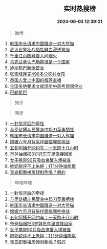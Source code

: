 <div align="center"><h2>实时热搜榜</h2><h4>2024-06-03 12:39:01</h4></div>

> 微博  

1. [韩国市长请求中国赠送一对大熊猫](https://s.weibo.com/weibo?q=%23%E9%9F%A9%E5%9B%BD%E5%B8%82%E9%95%BF%E8%AF%B7%E6%B1%82%E4%B8%AD%E5%9B%BD%E8%B5%A0%E9%80%81%E4%B8%80%E5%AF%B9%E5%A4%A7%E7%86%8A%E7%8C%AB%23&t=31&band_rank=1&Refer=top)<br />
2. [武汉民警壮烈牺牲鲜血浸透警服](https://s.weibo.com/weibo?q=%23%E6%AD%A6%E6%B1%89%E6%B0%91%E8%AD%A6%E5%A3%AE%E7%83%88%E7%89%BA%E7%89%B2%E9%B2%9C%E8%A1%80%E6%B5%B8%E9%80%8F%E8%AD%A6%E6%9C%8D%23&t=31&band_rank=2&Refer=top)<br />
3. [千里江山图藏着人间烟火](https://s.weibo.com/weibo?q=%23%E5%8D%83%E9%87%8C%E6%B1%9F%E5%B1%B1%E5%9B%BE%E8%97%8F%E7%9D%80%E4%BA%BA%E9%97%B4%E7%83%9F%E7%81%AB%23&t=31&band_rank=3&Refer=top)<br />
4. [乌克兰承认巴勒斯坦是一个国家](https://s.weibo.com/weibo?q=%23%E4%B9%8C%E5%85%8B%E5%85%B0%E6%89%BF%E8%AE%A4%E5%B7%B4%E5%8B%92%E6%96%AF%E5%9D%A6%E6%98%AF%E4%B8%80%E4%B8%AA%E5%9B%BD%E5%AE%B6%23&t=31&band_rank=4&Refer=top)<br />
5. [迪丽热巴新歌首发](https://s.weibo.com/weibo?q=%E8%BF%AA%E4%B8%BD%E7%83%AD%E5%B7%B4%E6%96%B0%E6%AD%8C%E9%A6%96%E5%8F%91&t=31&band_rank=5&Refer=top)<br />
6. [张雪峰连麦490多分农村女孩](https://s.weibo.com/weibo?q=%E5%BC%A0%E9%9B%AA%E5%B3%B0%E8%BF%9E%E9%BA%A6490%E5%A4%9A%E5%88%86%E5%86%9C%E6%9D%91%E5%A5%B3%E5%AD%A9&t=31&band_rank=6&Refer=top)<br />
7. [泰国人爱上中国的榴莲直播](https://s.weibo.com/weibo?q=%23%E6%B3%B0%E5%9B%BD%E4%BA%BA%E7%88%B1%E4%B8%8A%E4%B8%AD%E5%9B%BD%E7%9A%84%E6%A6%B4%E8%8E%B2%E7%9B%B4%E6%92%AD%23&t=31&band_rank=7&Refer=top)<br />
8. [全国多地要求文娱场所中高考期间停业](https://s.weibo.com/weibo?q=%23%E5%85%A8%E5%9B%BD%E5%A4%9A%E5%9C%B0%E8%A6%81%E6%B1%82%E6%96%87%E5%A8%B1%E5%9C%BA%E6%89%80%E4%B8%AD%E9%AB%98%E8%80%83%E6%9C%9F%E9%97%B4%E5%81%9C%E4%B8%9A%23&t=31&band_rank=8&Refer=top)<br />
9. [巴勒斯坦](https://s.weibo.com/weibo?q=%E5%B7%B4%E5%8B%92%E6%96%AF%E5%9D%A6&t=31&band_rank=9&Refer=top)<br />

> 知乎  


> 百度  

1. [一封信背后的牵挂](https://www.baidu.com/s?wd=%E4%B8%80%E5%B0%81%E4%BF%A1%E8%83%8C%E5%90%8E%E7%9A%84%E7%89%B5%E6%8C%82&sa=fyb_news&rsv_dl=fyb_news)<br />
2. [与歹徒搏斗民警身中15刀英勇牺牲](https://www.baidu.com/s?wd=%E4%B8%8E%E6%AD%B9%E5%BE%92%E6%90%8F%E6%96%97%E6%B0%91%E8%AD%A6%E8%BA%AB%E4%B8%AD15%E5%88%80%E8%8B%B1%E5%8B%87%E7%89%BA%E7%89%B2&sa=fyb_news&rsv_dl=fyb_news)<br />
3. [韩国市长请求中国赠送一对大熊猫](https://www.baidu.com/s?wd=%E9%9F%A9%E5%9B%BD%E5%B8%82%E9%95%BF%E8%AF%B7%E6%B1%82%E4%B8%AD%E5%9B%BD%E8%B5%A0%E9%80%81%E4%B8%80%E5%AF%B9%E5%A4%A7%E7%86%8A%E7%8C%AB&sa=fyb_news&rsv_dl=fyb_news)<br />
4. [嫦娥六号月背采样面临哪些挑战](https://www.baidu.com/s?wd=%E5%AB%A6%E5%A8%A5%E5%85%AD%E5%8F%B7%E6%9C%88%E8%83%8C%E9%87%87%E6%A0%B7%E9%9D%A2%E4%B8%B4%E5%93%AA%E4%BA%9B%E6%8C%91%E6%88%98&sa=fyb_news&rsv_dl=fyb_news)<br />
5. [五旬阿姨开网约车：一天跑十几小时](https://www.baidu.com/s?wd=%E4%BA%94%E6%97%AC%E9%98%BF%E5%A7%A8%E5%BC%80%E7%BD%91%E7%BA%A6%E8%BD%A6%EF%BC%9A%E4%B8%80%E5%A4%A9%E8%B7%91%E5%8D%81%E5%87%A0%E5%B0%8F%E6%97%B6&sa=fyb_news&rsv_dl=fyb_news)<br />
6. [爸爸抽烟把3岁娃忘车里直接回家](https://www.baidu.com/s?wd=%E7%88%B8%E7%88%B8%E6%8A%BD%E7%83%9F%E6%8A%8A3%E5%B2%81%E5%A8%83%E5%BF%98%E8%BD%A6%E9%87%8C%E7%9B%B4%E6%8E%A5%E5%9B%9E%E5%AE%B6&sa=fyb_news&rsv_dl=fyb_news)<br />
7. [女子携带90只吸血鬼蟹入境被查](https://www.baidu.com/s?wd=%E5%A5%B3%E5%AD%90%E6%90%BA%E5%B8%A690%E5%8F%AA%E5%90%B8%E8%A1%80%E9%AC%BC%E8%9F%B9%E5%85%A5%E5%A2%83%E8%A2%AB%E6%9F%A5&sa=fyb_news&rsv_dl=fyb_news)<br />
8. [奶奶锐评不上朱婷：打1分钟谁能赢](https://www.baidu.com/s?wd=%E5%A5%B6%E5%A5%B6%E9%94%90%E8%AF%84%E4%B8%8D%E4%B8%8A%E6%9C%B1%E5%A9%B7%EF%BC%9A%E6%89%931%E5%88%86%E9%92%9F%E8%B0%81%E8%83%BD%E8%B5%A2&sa=fyb_news&rsv_dl=fyb_news)<br />
9. [青岛即墨楼房倾斜倒塌？假的](https://www.baidu.com/s?wd=%E9%9D%92%E5%B2%9B%E5%8D%B3%E5%A2%A8%E6%A5%BC%E6%88%BF%E5%80%BE%E6%96%9C%E5%80%92%E5%A1%8C%EF%BC%9F%E5%81%87%E7%9A%84&sa=fyb_news&rsv_dl=fyb_news)<br />

> 哔哩哔哩  

1. [一封信背后的牵挂](https://www.baidu.com/s?wd=%E4%B8%80%E5%B0%81%E4%BF%A1%E8%83%8C%E5%90%8E%E7%9A%84%E7%89%B5%E6%8C%82&sa=fyb_news&rsv_dl=fyb_news)<br />
2. [与歹徒搏斗民警身中15刀英勇牺牲](https://www.baidu.com/s?wd=%E4%B8%8E%E6%AD%B9%E5%BE%92%E6%90%8F%E6%96%97%E6%B0%91%E8%AD%A6%E8%BA%AB%E4%B8%AD15%E5%88%80%E8%8B%B1%E5%8B%87%E7%89%BA%E7%89%B2&sa=fyb_news&rsv_dl=fyb_news)<br />
3. [韩国市长请求中国赠送一对大熊猫](https://www.baidu.com/s?wd=%E9%9F%A9%E5%9B%BD%E5%B8%82%E9%95%BF%E8%AF%B7%E6%B1%82%E4%B8%AD%E5%9B%BD%E8%B5%A0%E9%80%81%E4%B8%80%E5%AF%B9%E5%A4%A7%E7%86%8A%E7%8C%AB&sa=fyb_news&rsv_dl=fyb_news)<br />
4. [嫦娥六号月背采样面临哪些挑战](https://www.baidu.com/s?wd=%E5%AB%A6%E5%A8%A5%E5%85%AD%E5%8F%B7%E6%9C%88%E8%83%8C%E9%87%87%E6%A0%B7%E9%9D%A2%E4%B8%B4%E5%93%AA%E4%BA%9B%E6%8C%91%E6%88%98&sa=fyb_news&rsv_dl=fyb_news)<br />
5. [五旬阿姨开网约车：一天跑十几小时](https://www.baidu.com/s?wd=%E4%BA%94%E6%97%AC%E9%98%BF%E5%A7%A8%E5%BC%80%E7%BD%91%E7%BA%A6%E8%BD%A6%EF%BC%9A%E4%B8%80%E5%A4%A9%E8%B7%91%E5%8D%81%E5%87%A0%E5%B0%8F%E6%97%B6&sa=fyb_news&rsv_dl=fyb_news)<br />
6. [爸爸抽烟把3岁娃忘车里直接回家](https://www.baidu.com/s?wd=%E7%88%B8%E7%88%B8%E6%8A%BD%E7%83%9F%E6%8A%8A3%E5%B2%81%E5%A8%83%E5%BF%98%E8%BD%A6%E9%87%8C%E7%9B%B4%E6%8E%A5%E5%9B%9E%E5%AE%B6&sa=fyb_news&rsv_dl=fyb_news)<br />
7. [女子携带90只吸血鬼蟹入境被查](https://www.baidu.com/s?wd=%E5%A5%B3%E5%AD%90%E6%90%BA%E5%B8%A690%E5%8F%AA%E5%90%B8%E8%A1%80%E9%AC%BC%E8%9F%B9%E5%85%A5%E5%A2%83%E8%A2%AB%E6%9F%A5&sa=fyb_news&rsv_dl=fyb_news)<br />
8. [奶奶锐评不上朱婷：打1分钟谁能赢](https://www.baidu.com/s?wd=%E5%A5%B6%E5%A5%B6%E9%94%90%E8%AF%84%E4%B8%8D%E4%B8%8A%E6%9C%B1%E5%A9%B7%EF%BC%9A%E6%89%931%E5%88%86%E9%92%9F%E8%B0%81%E8%83%BD%E8%B5%A2&sa=fyb_news&rsv_dl=fyb_news)<br />
9. [青岛即墨楼房倾斜倒塌？假的](https://www.baidu.com/s?wd=%E9%9D%92%E5%B2%9B%E5%8D%B3%E5%A2%A8%E6%A5%BC%E6%88%BF%E5%80%BE%E6%96%9C%E5%80%92%E5%A1%8C%EF%BC%9F%E5%81%87%E7%9A%84&sa=fyb_news&rsv_dl=fyb_news)<br />
